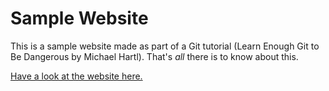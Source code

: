 # Sample Website

This is a sample website made as part of a Git tutorial (Learn Enough Git to Be Dangerous by Michael Hartl).
That's *all* there is to know about this.

[Have a look at the website here.](https://adugue.github.io/website/)
